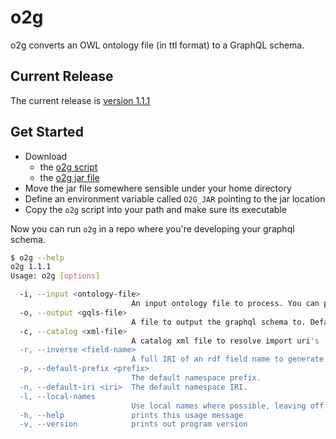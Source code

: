 # o2g

o2g converts an OWL ontology file (in ttl format) to a GraphQL schema.

## Current Release

The current release is [version 1.1.1](https://github.com/nextdude/o2g/releases/tag/release-1.1.1)

## Get Started

  - Download
    - the [o2g script](https://github.com/nextdude/o2g/releases/download/release-1.1.1/o2g)
    - the [o2g jar file](https://github.com/nextdude/o2g/releases/download/release-1.1.1/o2g-assembly-1.1.1.jar)
  - Move the jar file somewhere sensible under your home directory
  - Define an environment variable called `O2G_JAR` pointing to the jar location
  - Copy the `o2g` script into your path and make sure its executable

Now you can run `o2g` in a repo where you're developing your graphql schema.

```bash
$ o2g --help
o2g 1.1.1
Usage: o2g [options]

  -i, --input <ontology-file>
                           An input ontology file to process. You can provide multiple --input options.
  -o, --output <gqls-file>
                           A file to output the graphql schema to. Defaults to standard out.
  -c, --catalog <xml-file>
                           A catalog xml file to resolve import uri's (default: catalog-v001.xml)
  -r, --inverse <field-name>
                           A full IRI of an rdf field name to generate the inverse for. You can provide multiple --inverse options.
  -p, --default-prefix <prefix>
                           The default namespace prefix.
  -n, --default-iri <iri>  The default namespace IRI.
  -l, --local-names
                           Use local names where possible, leaving off the ugly prefixes
  -h, --help               prints this usage message
  -v, --version            prints out program version

```

